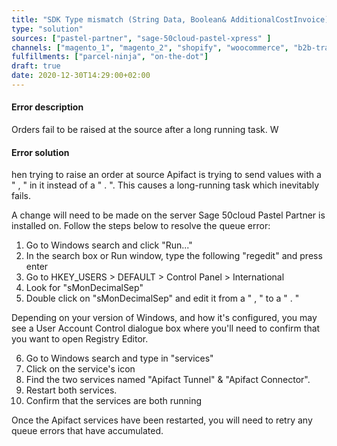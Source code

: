 ```yaml
---
title: "SDK Type mismatch (String Data, Boolean& AdditionalCostInvoice)"
type: "solution"
sources: ["pastel-partner", "sage-50cloud-pastel-xpress" ]
channels: ["magento_1", "magento_2", "shopify", "woocommerce", "b2b-trade-store", "takealot"]
fulfillments: ["parcel-ninja", "on-the-dot"]
draft: true
date: 2020-12-30T14:29:00+02:00
---
```


#### Error description
Orders fail to be raised at the source after a long running task. W

#### Error solution
hen trying to raise an order at source Apifact is trying to send values with a " , " in it instead of a " . ". This causes a long-running task which inevitably fails. 

A change will need to be made on the server Sage 50cloud Pastel Partner is installed on. Follow the steps below to resolve the queue error:

1. Go to Windows search and click "Run..." 
2. In the search box or Run window, type the following "regedit" and press enter
3. Go to HKEY_USERS > DEFAULT > Control Panel > International 
4. Look for "sMonDecimalSep"
5. Double click on "sMonDecimalSep" and edit it from a " , " to a " . "

Depending on your version of Windows, and how it's configured, you may see a User Account Control dialogue box where you'll need to confirm that you want to open Registry Editor.

6. Go to Windows search and type in "services"
7. Click on the service's icon
8. Find the two services named "Apifact Tunnel" & "Apifact Connector".
9. Restart both services.
10. Confirm that the services are both running

Once the Apifact services have been restarted, you will need to retry any queue errors that have accumulated.

